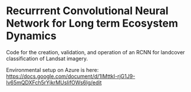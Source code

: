 # Recurrrent Convolutional Neural Network for Long term Ecosystem Dynamics

Code for the creation, validation, and operation of an RCNN for landcover classification of Landsat imagery.

Environmental setup on Azure is here: https://docs.google.com/document/d/1IMttkI-rjG1J9-lv65mQDXFch5rYjkrMUsIifOWs6Ig/edit
